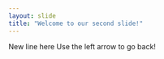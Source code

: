 ```yaml
---
layout: slide
title: "Welcome to our second slide!"
---
```

New line here
Use the left arrow to go back!
